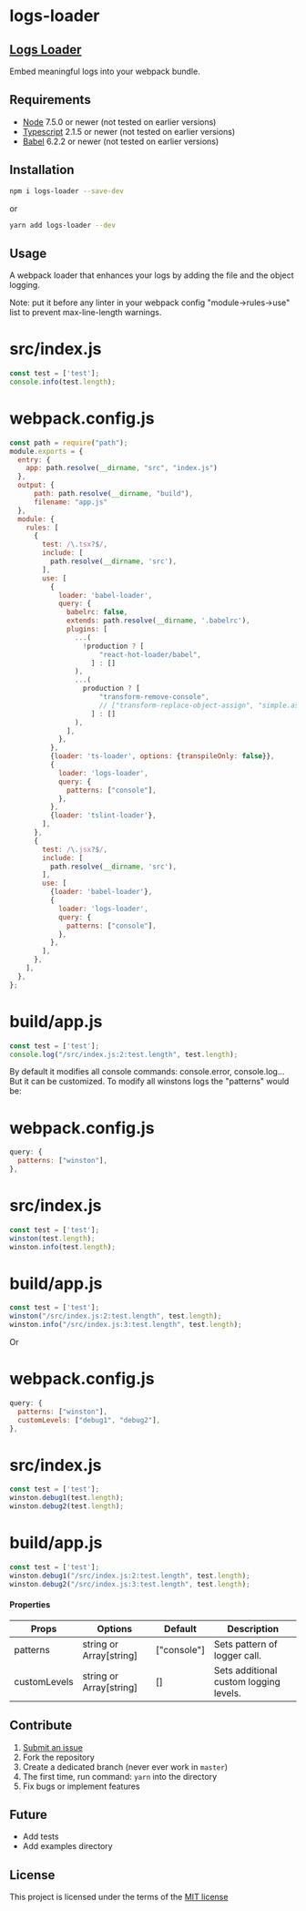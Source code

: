 logs-loader
=======================

## [Logs Loader](https://gasite.in.ua/open-source/logs-loader/)

Embed meaningful logs into your webpack bundle.


## Requirements

- [Node](https://nodejs.org) 7.5.0 or newer (not tested on earlier versions)
- [Typescript](https://www.typescriptlang.org) 2.1.5 or newer (not tested on earlier versions)
- [Babel](https://babeljs.io) 6.2.2 or newer (not tested on earlier versions)


## Installation
```sh
npm i logs-loader --save-dev
```
or
```sh
yarn add logs-loader --dev
```

## Usage
A webpack loader that enhances your logs by adding the file and the object logging.

Note: put it before any linter in your webpack config "module->rules->use" list to prevent max-line-length warnings.
# src/index.js
```javascript
const test = ['test'];
console.info(test.length);
```
# webpack.config.js
```javascript
const path = require("path");
module.exports = {
  entry: {
    app: path.resolve(__dirname, "src", "index.js")
  },
  output: {
      path: path.resolve(__dirname, "build"),
      filename: "app.js"
  },
  module: {
    rules: [
      {
        test: /\.tsx?$/,
        include: [
          path.resolve(__dirname, 'src'),
        ],
        use: [
          {
            loader: 'babel-loader',
            query: {
              babelrc: false,
              extends: path.resolve(__dirname, '.babelrc'),
              plugins: [
                ...(
                  !production ? [
                      "react-hot-loader/babel",
                    ] : []
                ),
                ...(
                  production ? [
                      "transform-remove-console",
                      // ["transform-replace-object-assign", "simple.assign"],
                    ] : []
                ),
              ],
            },
          },
          {loader: 'ts-loader', options: {transpileOnly: false}},
          {
            loader: 'logs-loader',
            query: {
              patterns: ["console"],
            },
          },
          {loader: 'tslint-loader'},
        ],
      },
      {
        test: /\.jsx?$/,
        include: [
          path.resolve(__dirname, 'src'),
        ],
        use: [
          {loader: 'babel-loader'},
          {
            loader: 'logs-loader',
            query: {
              patterns: ["console"],
            },
          },
        ],
      },
    ],
  },
};
```
# build/app.js
```javascript
const test = ['test'];
console.log("/src/index.js:2:test.length", test.length);
```
By default it modifies all console commands: console.error, console.log... But it can be customized. To modify all winstons logs the "patterns" would be:
# webpack.config.js
```javascript
query: {
  patterns: ["winston"],
},
```
# src/index.js
```javascript
const test = ['test'];
winston(test.length);
winston.info(test.length);
```
# build/app.js
```javascript
const test = ['test'];
winston("/src/index.js:2:test.length", test.length);
winston.info("/src/index.js:3:test.length", test.length);
```
Or
# webpack.config.js
```javascript
query: {
  patterns: ["winston"],
  customLevels: ["debug1", "debug2"],
},
```
# src/index.js
```javascript
const test = ['test'];
winston.debug1(test.length);
winston.debug2(test.length);
```
# build/app.js
```javascript
const test = ['test'];
winston.debug1("/src/index.js:2:test.length", test.length);
winston.debug2("/src/index.js:3:test.length", test.length);
```


#### Properties
| Props        | Options           | Default  | Description |
| ------------- |-------------| -----| -------- |
| patterns | string or Array[string] | ["console"] | Sets pattern of logger call.|
| customLevels | string or Array[string] | [] | Sets additional custom logging levels.|


## Contribute

1. [Submit an issue](https://github.com/gordienkotolik/logs-loader/issues)
2. Fork the repository
3. Create a dedicated branch (never ever work in `master`)
4. The first time, run command: `yarn` into the directory
5. Fix bugs or implement features


## Future
- Add tests
- Add examples directory


## License
This project is licensed under the terms of the
[MIT license](https://github.com/gordienkotolik/logs-loader/blob/master/LICENSE)